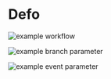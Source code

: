 # Defo
![example workflow](https://github.com/Dillon86/Defo/actions/workflows/main.yml/badge.svg)

![example branch parameter](https://github.com/Dillon86/Defo/actions/workflows/main.yml/badge.svg?branch=master)

![example event parameter](https://github.com/Dillon86/Defo/actions/workflows/main-package.yml/badge.svg)
